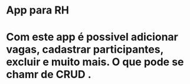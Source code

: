 <h1>App para RH<h1/>
<p>
  Com este app é possivel adicionar vagas, cadastrar participantes, excluir e muito mais.
  O que pode se chamr de CRUD .
</p>
